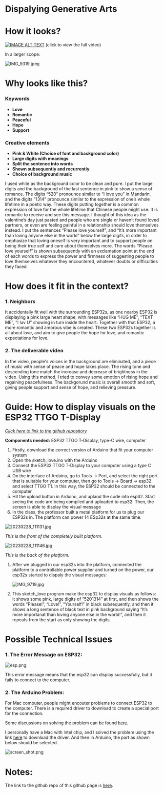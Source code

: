# Dispalying Generative Arts

# How it looks?

[![IMAGE ALT TEXT](http://img.youtube.com/vi/JSUE-Y-mXNA/0.jpg)](http://www.youtube.com/watch?v=JSUE-Y-mXNA "Love Yourself")
(click to view the full video)

In a larger scope:

![IMG_9319.jpeg](IMG_9319.jpeg)

# Why looks like this?

### Keywords

- **Love**
- **Romantic**
- **Peaceful**
- **Hope**
- **Support**

### Creative elements

- **Pink & White (Choice of font and background color)**
- **Large digits with meanings**
- **Split the sentence into words**
- **Shown subsequently and recurrently**
- **Choice of background music**

I used white as the background color to be clean and pure. I put the large digits and the background of the last sentence in pink to show a sense of romance. The digits “520” pronounce similar to “I love you” in Mandarin, and the digits “1314” pronounce similar to the expression of one’s whole lifetime in a poetic way. These digits putting together is a common expression of love for the whole lifetime that Chinese people might use. It is romantic to receive and see this message. I thought of this idea as the valentine’s day just pasted and people who are single or haven’t found loved partners, or even are feeling painful in a relationship should love themselves instead. I put the sentences “Please love yourself”, and “It’s more important than loving anyone else in the world” below the large digits, in order to emphasize that loving oneself is very important and to support people on being their true self and care about themselves more. The words “Please love yourself” is shown subsequently with an exclamation point at the end of each words to express the power and firmness of suggesting people to love themselves whatever they encountered, whatever doubts or difficulties they faced.

# How does it fit in the context?

### 1. Neighbors
It accidentally fit well with the surrounding ESP32s, as one nearby ESP32 is displaying a pink large heart shape, with mesaages like “HUG ME”, “TEXT ME”, “I luv U” showing in turn inside the heart. Together with that ESP32, a more romantic and amorous vibe is created. These two ESP32s together is all about love, and aim to give people the hope for love, and romantic expectations for love.

### 2. The deliverable video
In the video, people's voices in the background are eliminated, and a piece of music with sense of peace and hope takes place. The rising tone and descending tone match the increase and decrease of brightness in the video. Using this method, I tried to convey some emotion of rising hope and regaining peacefulness. The backgorund music is overall smooth and soft, giving people support and sense of hope, and relieving pressure.

# Guide: How to display visuals on the ESP32 TTGO T-Display

[*Click here to link to the github repository*](https://github.com/Amandaaa00/Generative_Arts)

**Components needed:** ESP32 TTGO T-Display, type-C wire, computer

1. Firstly, download the correct version of Arduino that fit your computer system
2. Open the sketch_love.ino with the Arduino
3. Connect the ESP32 TTGO T-Display to your computer using a type C USB wire
4. On the interface of Arduino, go to Tools → Port, and select the right port that is suitable for your computer, then go to Tools → Board → esp32 and select TTGO T1. In this way, the ESP32 should be connected to the computer
5. Hit the upload button in Arduino, and uplaod the code into esp32. Start seeing the code are being compiled and uploaded to esp32. Then, the screen is able to display the visual message
6. In the class, the professor built a metal platform for us to plug our ESP32s in. The platform can power 14 ESp32s at the same time.

![20230228_111131.jpg](20230228_111131.jpg)

*This is the front of the completely built platform.*

![20230228_111146.jpg](20230228_111146.jpg)

*This is the back of the platform.*

1. After we plugged in our esp32s into the platform, connected the platform to a controllable power supplier and turned on the power, our esp32s started to dispaly the visual messages:
    
    ![IMG_9719.jpg](IMG_9719.jpg)
    
2. This sketch_love program make the esp32 to display visuals as follows: it shows some pink, large digits of “5201314” at first, and then shows the words “Please!”, “Love!”, “Yourself!” in black subsequently, and then it shows a long sentence of black text in pink background saying “It’s more importanat than loving anyone else in the world!”, and then it repeats from the start as only showing the digits.

# Possible Technical Issues

### 1. The Error Message on ESP32:

![esp.png](esp.png)

This error message means that the esp32 can display successfully, but it fails to connect to the computer. 

### 2. The Arduino Problem:

For Mac computer, people might encouter problems to connect ESP32 to the computer. There is a required driver to download to create a special port for the connection.

Some discussions on solving the problem can be found [here](https://github.com/Xinyuan-LilyGO/LilyGo-T-Call-SIM800/issues/139#issuecomment-904390716).

I personally have a Mac with Intel chip, and I solved the problem using the link [here](http://www.wch-ic.com/downloads/CH341SER_MAC_ZIP.html) to download the driver. And then in Arduino, the port as shown below should be selected.

![screen_shot.png](screen_shot.png)

# Notes:
The link to the github repo of this github page is [here](https://github.com/Amandaaa00/Amandaaa00.github.io).
